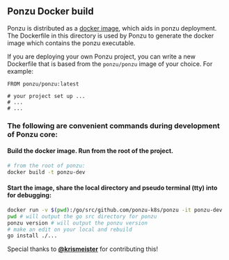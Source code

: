 ## Ponzu Docker build

Ponzu is distributed as a [docker image](https://hub.docker.com/r/ponzu/ponzu/), 
which aids in ponzu deployment. The Dockerfile in this directory is used by Ponzu 
to generate the docker image which contains the ponzu executable.

If you are deploying your own Ponzu project, you can write a new Dockerfile that
is based from the `ponzu/ponzu` image of your choice. For example:
```docker
FROM ponzu/ponzu:latest

# your project set up ...
# ...
# ...
```

### The following are convenient commands during development of Ponzu core:

#### Build the docker image. Run from the root of the project.
```bash
# from the root of ponzu:
docker build -t ponzu-dev
```

#### Start the image, share the local directory and pseudo terminal (tty) into for debugging:
```bash
docker run -v $(pwd):/go/src/github.com/ponzu-k8s/ponzu -it ponzu-dev
pwd # will output the go src directory for ponzu
ponzu version # will output the ponzu version
# make an edit on your local and rebuild
go install ./...
```

Special thanks to [**@krismeister**](https://github.com/krismeister) for contributing this!